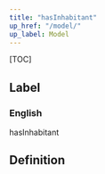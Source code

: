 ```yaml
---
title: "hasInhabitant"
up_href: "/model/"
up_label: Model
---
```


[TOC]

## Label

### English
hasInhabitant


## Definition



    
